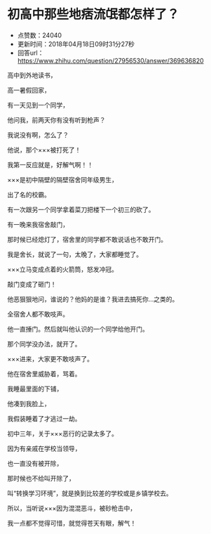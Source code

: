 # 初高中那些地痞流氓都怎样了？
- 点赞数：24040
- 更新时间：2018年04月18日09时31分27秒
- 回答url：https://www.zhihu.com/question/27956530/answer/369636820
<body>
 <p data-pid="KTHb0yik">高中到外地读书，</p>
 <p data-pid="_NLTwh0q">高一暑假回家，</p>
 <p data-pid="o8CUNF3K">有一天见到一个同学，</p>
 <p data-pid="lvljft98">他问我，前两天你有没有听到枪声？</p>
 <p data-pid="jJS2zyMK">我说没有啊，怎么了？</p>
 <p data-pid="idB_SzCH">他说，那个×××被打死了！</p>
 <p data-pid="Y4mO5-XY">我第一反应就是，好解气啊！！</p>
 <p data-pid="TgiMMW7v">×××是初中隔壁的隔壁宿舍同年级男生，</p>
 <p data-pid="SNR87PBI">出了名的校霸。</p>
 <p data-pid="wUwiZUNW">有一次跟另一个同学拿着菜刀把楼下一个初三的砍了。</p>
 <p data-pid="lxRAQ77K">有一晚来我宿舍敲门，</p>
 <p data-pid="l5ZqaXhj">那时候已经熄灯了，宿舍里的同学都不敢说话也不敢开门。</p>
 <p data-pid="xupg4atF">我是舍长，就说了一句，太晚了，大家都睡觉了。</p>
 <p data-pid="qQNUtfN_">×××立马变成点着的火箭筒，怒发冲冠。</p>
 <p data-pid="giZ4_kMT">敲门变成了砸门！</p>
 <p data-pid="iKt9ayBx">他恶狠狠地问，谁说的？他妈的是谁？我进去搞死你…之类的。</p>
 <p data-pid="WrfZacuC">全宿舍人都不敢吱声。</p>
 <p data-pid="XzMoGN0K">他一直捶门。然后就叫他认识的一个同学给他开门。</p>
 <p data-pid="8rRhxls4">那个同学没办法，就开了。</p>
 <p data-pid="_U0-nheX">×××进来，大家更不敢吱声了。</p>
 <p data-pid="qylUrG50">他在宿舍里威胁着，骂着。</p>
 <p data-pid="TIPYAeTQ">我睡最里面的下铺，</p>
 <p data-pid="8BfGptOR">他凑到我脸上，</p>
 <p data-pid="qEak9wHN">我假装睡着了才逃过一劫。</p>
 <p data-pid="Zs_Z94_N">初中三年，关于×××恶行的记录太多了。</p>
 <p data-pid="-oNB5Os0">因为有亲戚在学校当领导，</p>
 <p data-pid="hKotasoO">也一直没有被开除，</p>
 <p data-pid="UK5DUlJx">那时候也不给叫开除了，</p>
 <p data-pid="g3D58pM1">叫“转换学习环境”，就是换到比较差的学校或是乡镇学校去。</p>
 <p data-pid="L7672jC3">所以，当听说×××因为混混恶斗，被砂枪击中，</p>
 <p data-pid="_UgLXNXN">我一点都不觉得可惜，就觉得苍天有眼，解气！</p>
</body>